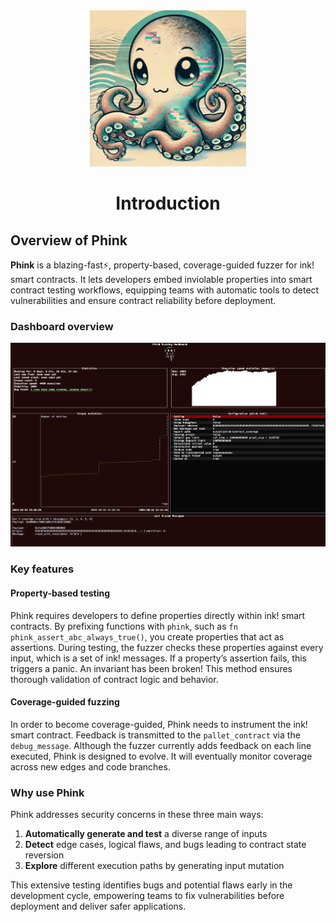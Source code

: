 <center>
<img src="https://raw.githubusercontent.com/srlabs/phink/refs/heads/main/assets/phink.png" alt="phink" width="250"/>

# Introduction

</center>

## Overview of Phink

**Phink** is a blazing-fast⚡, property-based, coverage-guided fuzzer for ink! smart contracts. It lets developers
embed inviolable properties into smart contract testing workflows, equipping teams with automatic tools to detect
vulnerabilities and ensure contract reliability before deployment.

### Dashboard overview

<img src="https://raw.githubusercontent.com/srlabs/phink/refs/heads/main/assets/dashboard.png" alt="phink"/>

### Key features

#### Property-based testing

Phink requires developers to define properties directly within ink! smart contracts. By prefixing functions with
`phink`, such as `fn phink_assert_abc_always_true()`, you create properties that
act as assertions. During testing, the fuzzer checks these properties against every input, which is a set of ink!
messages. If a
property’s assertion fails, this
triggers a panic. An invariant has been broken! This method ensures thorough validation of contract logic
and behavior.

#### Coverage-guided fuzzing

In order to become coverage-guided, Phink needs to instrument the ink! smart contract.
Feedback is transmitted to the `pallet_contract` via the `debug_message`.
Although the fuzzer
currently adds feedback on each line executed, Phink is designed to evolve. It will eventually monitor coverage across
new
edges and code branches.

### Why use Phink

Phink addresses security concerns in these three main ways:

1. **Automatically generate and test** a diverse range of inputs
2. **Detect** edge cases, logical flaws, and bugs leading to contract state reversion
3. **Explore** different execution paths by generating input mutation

This extensive testing identifies bugs and potential flaws early in the development cycle, empowering teams to
fix vulnerabilities before deployment and deliver safer applications.
